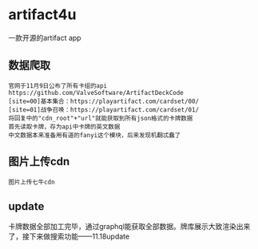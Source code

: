 # artifact4u
一款开源的artifact app

## 数据爬取
    官网于11月9日公布了所有卡组的api
    https://github.com/ValveSoftware/ArtifactDeckCode
    [site=00]基本集合：https://playartifact.com/cardset/00/
    [site=01]战争召唤：https://playartifact.com/cardset/01/
    将回复中的"cdn_root"+"url"就能获取到所有json格式的卡牌数据
    首先读取卡牌，存为api中卡牌的英文数据
    中文数据本来准备用有道的fanyi这个模块，后来发现机翻忒蠢了

## 图片上传cdn
    图片上传七牛cdn

## update
卡牌数据全部加工完毕，通过graphql能获取全部数据。牌库展示大致渲染出来了，接下来做搜索功能——11.18update